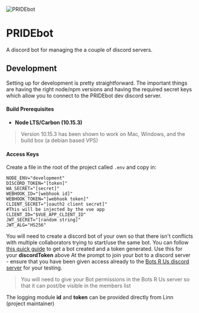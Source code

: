 ![PRIDEbot](https://raw.githubusercontent.com//pride-universe/PRIDEbot/master/PRIDEbot.jpg)

# PRIDEbot
A discord bot for managing the a couple of discord servers.

## Development
Setting up for development is pretty straightforward. The important things are having the right node/npm versions and having the required secret keys which allow you to connect to the PRIDEbot dev discord server.

#### Build Prerequisites
* **Node LTS/Carbon (10.15.3)**
> Version 10.15.3 has been shown to work on Mac, Windows, and the build box (a debian based VPS)

#### Access Keys
Create a file in the root of the project called `.env` and copy in:
```
NODE_ENV="development"
DISCORD_TOKEN="[token]"
WA_SECRET="[secret]"
WEBHOOK_ID="[webhook id]"
WEBHOOK_TOKEN="[webhook token]"
CLIENT_SECRET="[oauth2 client secret]"
#This will be injected by the vue app
CLIENT_ID="$VUE_APP_CLIENT_ID"
JWT_SECRET="[random string]"
JWT_ALG="HS256"
```
You will need to create a discord bot of your own so that there isn't conflicts with multiple collaborators trying to start/use the same bot. You can follow [this quick guide](https://thomlom.dev/create-a-discord-bot-under-15-minutes/) to get a bot created and a token generated. Use this for your **discordToken** above At the prompt to join your bot to a discord server - ensure that you have been given access already to the [Bots R Us discord server](https://discord.gg/NwkmMPd) for your testing.
> You will need to give your Bot permissions in the Bots R Us server so that it can post/be visible in the members list

The logging module **id** and **token** can be provided directly from Linn (project maintainer)
